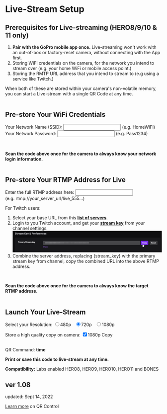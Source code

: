 # Live-Stream Setup 

<script src="../../jquery.min.js"></script>
<script src="../../qrcodeborder.js"></script>
<style>
        #qrcode{
            width: 100%;
        }
        div{
            width: 100%;
            display: inline-block;
        }
</style>

## Prerequisites for Live-streaming (HERO8/9/10 & 11 only)

1. **Pair with the GoPro mobile app once.** Live-streaming won't work with an out-of-box or factory-reset camera, without connecting with the App first.  
2. Storing WiFi credentials on the camera, for the network you intend to stream over (e.g. your home WiFi or mobile access point.) 
3. Storing the RMTP URL address that you intend to stream to (e.g using a service like Twitch.)

When both of these are stored within your camera's non-volatile memory, you can start a Live-stream with a single QR Code at any time.<br>
<br>

## Pre-store Your WiFi Credentials 

Your Network Name (SSID): <input type="text" id="networkname" value=""> (e.g. HomeWiFi)<br>
Your Network Password: <input type="text" id="networkpass" value=""> (e.g. Pass1234)<br>

<center>
<div id="qrcode1"></div>
<br>
</center>

<b>Scan the code above once for the camera to always know your network login information.</b><br>
<br>

## Pre-store Your RTMP Address for Live 

Enter the full RTMP address here: <input type="text" id="rtmptxt" value=""><br>(e.g. rtmp://your_server_url/live_555...)<br>

For Twitch users:
1. Select your base URL from this [**list of servers**](https://stream.twitch.tv/ingests/).
2. Login to you Twitch account, and get your [**stream key**](https://link.twitch.tv/myChannelSettings) from your channel settings.![Twitch Channel Settings](streamkey.png)
3. Combine the server address, replacing {stream_key} with the primary stream key from channel, copy the combined URL into the above RTMP address.

<center>
<div id="qrcode2"></div>
<br>
</center>

<b>Scan the code above once for the camera to always know the target RTMP address.</b><br>
<br>

## Launch Your Live-Stream 

Select your Resolution:
  <input type="radio" id="rs1" name="rs" value="S"><label for="480p">480p </label>&nbsp;
  <input type="radio" id="rs2" name="rs" value="M" checked><label for="720p">720p </label>&nbsp;
  <input type="radio" id="rs3" name="rs" value="L"><label for="1080p">1080p </label>

Store a high quality copy on camera:
 <input type="checkbox" id="cp" value="t" checked><label for="cp">1080p Copy</label><br>

<center>
<div id="qrcode3"></div>
<br>
</center>
QR Command: <b id="qrtext">time</b><br>

<b>Print or save this code to live-stream at any time.</b>

**Compatibility:** Labs enabled HERO8, HERO9, HERO10, HERO11 and BONES
        
## ver 1.08
updated: Sept 14, 2022

[Learn more](..) on QR Control

<script>
var once = true;
var qrcode1;
var qrcode2;
var qrcode3;
var cmd1 = "";
var cmd2 = "";
var cmd3 = "";

function makeQR() 
{	
  if(once === true)
  {
    qrcode1 = new QRCode(document.getElementById("qrcode1"), 
    {
      text : "\"Add your Network Info\"",
      width : 360,
      height : 360,
      correctLevel : QRCode.CorrectLevel.M
    });
	
	qrcode2 = new QRCode(document.getElementById("qrcode2"), 
    {
      text : "\"Add your RTMP URL\"",
      width : 360,
      height : 360,
      correctLevel : QRCode.CorrectLevel.M
    });
	
    qrcode3 = new QRCode(document.getElementById("qrcode3"), 
    {
      text : "\"Launch your LS\"",
      width : 360,
      height : 360,
      correctLevel : QRCode.CorrectLevel.M
    });
    once = false;
  }
}

function dcmd(cmd, id) {

	if(document.getElementById(id) != null)
	{
		var x = document.getElementById(id).checked;
		if( x == true)
			cmd = cmd + document.getElementById(id).value;
	}
	else
	{
		for (i = 1; i < 15; i++) { 
			var newid = id+i;
			if(document.getElementById(newid) != null)
			{
				var x = document.getElementById(newid).checked;
				if( x == true)
					cmd = cmd + document.getElementById(newid).value;
			}
		}
	}
	return cmd;
}

function timeLoop()
{
  if(document.getElementById("networkname") !== null && document.getElementById("networkname").value.length > 0)
  {
    cmd1 = "!MJOIN=\"" + document.getElementById("networkname").value + ":" + document.getElementById("networkpass").value + "\"";
  }
  else
  {
    cmd1 = "\"Add your Network Info\"";
  }

  qrcode1.clear(); 
  qrcode1.makeCode(cmd1);



  if(document.getElementById("rtmptxt") !== null && document.getElementById("rtmptxt").value.length > 0)
  {
    cmd2 = "!MRTMP=\"" + document.getElementById("rtmptxt").value + "\"";
  }
  else
  {
    cmd2 = "\"Add your RTMP URL\"";
  }

  qrcode2.clear(); 
  qrcode2.makeCode(cmd2);
  
  
  
  cmd3 = "oW1mVr1080!W!G";
  cmd3 = dcmd(cmd3, "rs");
  if(document.getElementById("cp") != null)
  {
    if(document.getElementById("cp").checked == true)
    {
      cmd3 = cmd3 + "C";
    }
  }
  
  qrcode3.clear(); 
  qrcode3.makeCode(cmd3);
		
  document.getElementById("qrtext").innerHTML = cmd3;
  var t = setTimeout(timeLoop, 50);
}

function myReloadFunction() {
  location.reload();
}

makeQR();
timeLoop();

</script>
